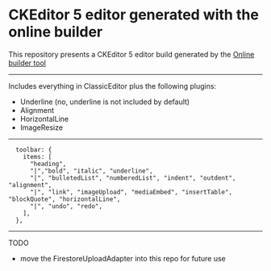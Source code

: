 # CKEditor 5 editor generated with the online builder

This repository presents a CKEditor 5 editor build generated by the [Online builder tool](https://ckeditor.com/ckeditor-5/online-builder)

---

Includes everything in ClassicEditor plus the following plugins:

- Underline (no, underline is not included by default)
- Alignment
- HorizontalLine
- ImageResize

---

```
  toolbar: {
    items: [
      "heading",
      "|","bold", "italic", "underline",
      "|", "bulletedList", "numberedList", "indent", "outdent", "alignment",
      "|", "link", "imageUpload", "mediaEmbed", "insertTable", "blockQuote", "horizontalLine",
      "|", "undo", "redo",
    ],
  },
```

---

TODO

- move the FirestoreUploadAdapter into this repo for future use

